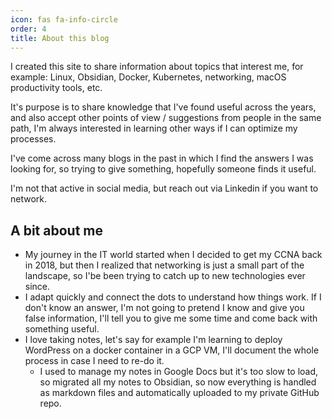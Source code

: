 ```yaml
---
icon: fas fa-info-circle
order: 4
title: About this blog
---
```


I created this site to share information about topics that interest me, for example: Linux, Obsidian, Docker, Kubernetes, networking, macOS productivity tools, etc. 

It's purpose is to share knowledge that I've found useful across the years, and also accept other points of view / suggestions from people in the same path, I'm always interested in learning other ways if I can optimize my processes.

I've come across many blogs in the past in which I find the answers I was looking for, so trying to give something, hopefully someone finds it useful.

I'm not that active in social media, but reach out via Linkedin if you want to network.

## A bit about me
- My journey in the IT world started when I decided to get my CCNA back in 2018, but then I realized that networking is just a small part of the landscape, so I'be been trying to catch up to new technologies ever since.
- I adapt quickly and connect the dots to understand how things work. If I don't know an answer, I'm not going to pretend I know and give you false information, I'll tell you to give me some time and come back with something useful.
- I love taking notes, let's say for example I'm learning to deploy WordPress on a docker container in a GCP VM, I'll document the whole process in case I need to re-do it. 
    - I used to manage my notes in Google Docs but it's too slow to load, so migrated all my notes to Obsidian, so now everything is handled as markdown files and automatically uploaded to my private GitHub repo.